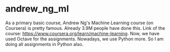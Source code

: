 # andrew_ng_ml
As a primary basic course, Andrew Ng's Machine Learning course (on Coursera) is pretty famous. Already 3.9M people have done this. Link of the course: https://www.coursera.org/learn/machine-learning. Now, we have used Octave for the assignments. Nowadays, we use Python more. So I am doing all assignments in Python also.
